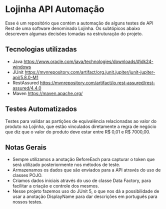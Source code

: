 # Lojinha API Automação
Esse é um repositório que contém a automação de alguns testes de API Rest de uma software denominado Lojinha. Os subtópicos abaixo descrevem algumas decisões tomadas
na estruturação do projeto.

## Tecnologias utilizadas

- Java
  https://www.oracle.com/java/technologies/downloads/#jdk24-windows
- JUnit
  https://mvnrepository.com/artifact/org.junit.jupiter/junit-jupiter-api/5.8.0-M1
- RestAssured
  https://mvnrepository.com/artifact/io.rest-assured/rest-assured/4.4.0
- Maven
  https://maven.apache.org/

## Testes Automatizados

Testes para validar as partições de equivalência relacionadas ao valor do produto na Lojinha, que estão vinculados diretamente a regra de negócio que diz que o valor do produto deve estar entre R$ 0,01 e R$ 7000,00.

## Notas Gerais

- Sempre utilizamos a anotação BeforeEach para capturar o token que será utilizado posteriormente nos métodos de teste.
- Armazenamos os dados que são enviados para a API através do uso de classes POJO.
- Criamos dados iniciais através do uso de classe Data Factory, para facilitar a criação e controle dos mesmos.
- Nesse projeto fazemos uso do JUnit 5, o que nos dá a possibilidade de usar a anotação DisplayName para dar descrições em português para nossos testes.
